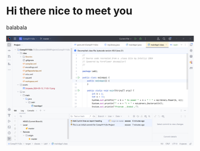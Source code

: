 # Hi there nice to meet you
balabala



![Snipaste_2024-09-15_17-03-13.png](assets%2FSnipaste_2024-09-15_17-03-13.png)